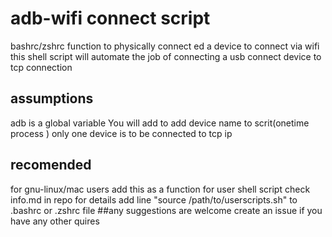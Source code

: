 # adb-wifi connect script 
bashrc/zshrc function to physically connect ed a device to connect via wifi 
this shell script will automate the job of connecting a usb connect device to tcp connection 

## assumptions 
adb is a global variable 
You will add to add device name to scrit(onetime process ) 
only one device is to be connected to tcp ip 

## recomended 
for gnu-linux/mac users add this as a function for user shell script check info.md in repo for details 
add line "source /path/to/userscripts.sh" to .bashrc or .zshrc file 
##any suggestions are welcome 
create an issue if you have any other quires 
